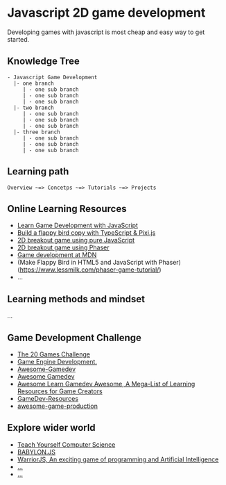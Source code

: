 # Javascript 2D game development

Developing games with javascript is most cheap and easy way to get started.


## Knowledge Tree

```
- Javascript Game Development 
  |- one branch
     | - one sub branch
     | - one sub branch
     | - one sub branch
  |- two branch
     | - one sub branch
     | - one sub branch
     | - one sub branch
  |- three branch
     | - one sub branch
     | - one sub branch
     | - one sub branch
```


## Learning path

```
Overview ~=> Concetps ~=> Tutorials ~=> Projects
```



## Online Learning Resources

- [Learn Game Development with JavaScript](https://www.freecodecamp.org/news/learn-javascript-game-development-full-course)
- [Build a flappy bird copy with TypeScript & Pixi.js](https://davidguandev.medium.com/build-a-flappy-bird-copy-with-typescript-pixi-js-890f5a07931e)
- [2D breakout game using pure JavaScript](https://developer.mozilla.org/en-US/docs/Games/Tutorials/2D_Breakout_game_pure_JavaScript)
- [2D breakout game using Phaser](https://developer.mozilla.org/en-US/docs/Games/Tutorials/2D_breakout_game_Phaser)
- [Game development at MDN](https://developer.mozilla.org/en-US/docs/Games)
- (Make Flappy Bird in HTML5 and JavaScript with Phaser)(https://www.lessmilk.com/phaser-game-tutorial/)
- ...

## Learning methods and mindset

...


## Game Development Challenge

- [The 20 Games Challenge](https://20_games_challenge.gitlab.io/challenge/)
- [Game Engine Development.](https://github.com/stevinz/awesome-game-engine-dev)
- [Awesome-Gamedev](https://github.com/FronkonGames/Awesome-Gamedev)
- [Awesome Gamedev](https://github.com/jamtasticgd/awesome-gamedev)
- [Awesome Learn Gamedev Awesome, A Mega-List of Learning Resources for Game Creators](https://github.com/notpresident35/awesome-learn-gamedev)
- [GameDev-Resources](https://github.com/Kavex/GameDev-Resources)
- [awesome-game-production](https://github.com/vhladiienko/awesome-game-production)

## Explore wider world

- [Teach Yourself Computer Science](https://teachyourselfcs.com/)
- [BABYLON.JS](https://www.babylonjs.com/)
- [WarriorJS, An exciting game of programming and Artificial Intelligence](https://github.com/olistic/warriorjs)
- [...]()
- [...]()